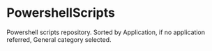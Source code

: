 PowershellScripts
=================

Powershell scripts repository. Sorted by Application, if no application referred, General category selected.
